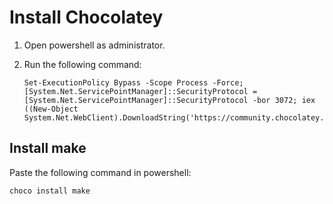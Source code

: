 # Install Chocolatey

1.  Open powershell as administrator.
2.  Run the following command:

        Set-ExecutionPolicy Bypass -Scope Process -Force; [System.Net.ServicePointManager]::SecurityProtocol = [System.Net.ServicePointManager]::SecurityProtocol -bor 3072; iex ((New-Object System.Net.WebClient).DownloadString('https://community.chocolatey.org/install.ps1'))

## Install make

Paste the following command in powershell:

    choco install make
